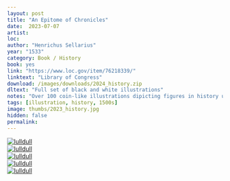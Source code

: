 ```yaml
---
layout: post
title: "An Epitome of Chronicles"
date:  2023-07-07
artist: 
loc: 
author: "Henrichus Sellarius"
year: "1533"
category: Book / History
book: yes
link: "https://www.loc.gov/item/76218339/"
linktext: "Library of Congress"
download: /images/downloads/2024_history.zip
dltext: "Full set of black and white illustrations"
notes: "Over 100 coin-like illustrations dipicting figures in history up until the book was published (1533)."
tags: [illustration, history, 1500s]
image: thumbs/2023_history.jpg
hidden: false
permalink:
---
```




<div class="post_image">
	<a href="{{ site.baseurl }}/images/posts/2023_history/001.jpg" target="_blank">
	<img src="{{ site.baseurl }}/images/posts/2023_history/001.jpg" alt="lulldull"></a>
</div>

<div class="post_image">
	<a href="{{ site.baseurl }}/images/posts/2023_history/002.jpg" target="_blank">
	<img src="{{ site.baseurl }}/images/posts/2023_history/002.jpg" alt="lulldull"></a>
</div>

<div class="post_image">
	<a href="{{ site.baseurl }}/images/posts/2023_history/003.jpg" target="_blank">
	<img src="{{ site.baseurl }}/images/posts/2023_history/003.jpg" alt="lulldull"></a>
</div>

<div class="post_image">
	<a href="{{ site.baseurl }}/images/posts/2023_history/004.jpg" target="_blank">
	<img src="{{ site.baseurl }}/images/posts/2023_history/004.jpg" alt="lulldull"></a>
</div>

<div class="post_image">
	<a href="{{ site.baseurl }}/images/posts/2023_history/005.jpg" target="_blank">
	<img src="{{ site.baseurl }}/images/posts/2023_history/005.jpg" alt="lulldull"></a>
</div>